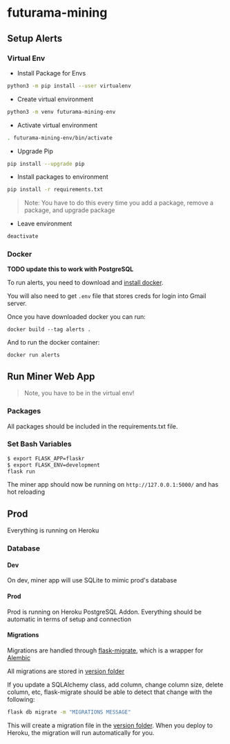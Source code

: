 # futurama-mining

## Setup Alerts

### Virtual Env

* Install Package for Envs

```sh
python3 -m pip install --user virtualenv
```

* Create virtual environment

```sh
python3 -m venv futurama-mining-env
```

* Activate virtual environment

```sh
. futurama-mining-env/bin/activate
```

* Upgrade Pip

```sh
pip install --upgrade pip
```

* Install packages to environment

```sh
pip install -r requirements.txt
```

> Note: You have to do this every time you add a package, remove a package, and upgrade package

* Leave environment

```sh
deactivate
```

### Docker

**TODO update this to work with PostgreSQL**

To run alerts, you need to download and [install docker](https://docs.docker.com/get-docker/).

You will also need to get `.env` file that stores creds for login into Gmail server.

Once you have downloaded docker you can run:

`docker build --tag alerts .`

And to run the docker container:

`docker run alerts`

## Run Miner Web App

> Note, you have to be in the virtual env!

### Packages

All packages should be included in the requirements.txt file.

### Set Bash Variables

```sh
$ export FLASK_APP=flaskr
$ export FLASK_ENV=development
flask run
```

The miner app should now be running on `http://127.0.0.1:5000/` and has hot reloading

## Prod

Everything is running on Heroku

### Database

#### Dev

On dev, miner app will use SQLite to mimic prod's database

#### Prod

Prod is running on Heroku PostgreSQL Addon. Everything should be automatic in terms of setup and connection

#### Migrations

Migrations are handled through [flask-migrate](https://flask-migrate.readthedocs.io/en/latest/), which is a wrapper for [Alembic](https://alembic.sqlalchemy.org/en/latest/)

All migrations are stored in [version folder](migrations/versions)

If you update a SQLAlchemy class, add column, change column size, delete column, etc, flask-migrate should be able to detect that change with the following:

```sh
flask db migrate -m "MIGRATIONS MESSAGE"
```

This will create a migration file in the [version folder](migrations/versions). When you deploy to Heroku, the migration will run automatically for you.